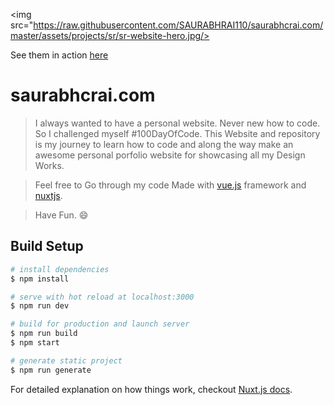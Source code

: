 <img src="https://raw.githubusercontent.com/SAURABHRAI110/saurabhcrai.com/master/assets/projects/sr/sr-website-hero.jpg/>

See them in action [here](https://saurabhcrai.com)
# saurabhcrai.com

> I always wanted to have a personal website. Never new how to code. So I challenged myself #100DayOfCode. This Website and repository is my journey to learn how to code and along the way make an awesome personal porfolio website for showcasing all my Design Works.

>Feel free to Go through my code
>Made with [vue.js](https://vuejs.org) framework and [nuxtjs](https://nuxtjs.org).

>Have Fun. 😄

## Build Setup

``` bash
# install dependencies
$ npm install

# serve with hot reload at localhost:3000
$ npm run dev

# build for production and launch server
$ npm run build
$ npm start

# generate static project
$ npm run generate
```

For detailed explanation on how things work, checkout [Nuxt.js docs](https://nuxtjs.org).
